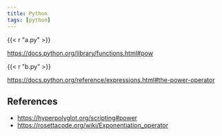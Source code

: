 ```yaml
---
title: Python
tags: [python]
---
```


{{< r "a.py" >}}

<https://docs.python.org/library/functions.html#pow>

{{< r "b.py" >}}

<https://docs.python.org/reference/expressions.html#the-power-operator>

## References

- <https://hyperpolyglot.org/scripting#power>
- <https://rosettacode.org/wiki/Exponentiation_operator>
